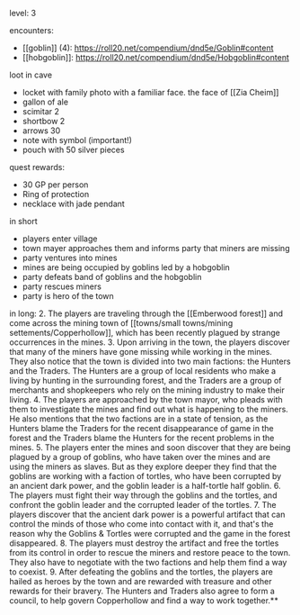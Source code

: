 level: 3

encounters:
- [[goblin]] (4): https://roll20.net/compendium/dnd5e/Goblin#content
- [[hobgoblin]]: https://roll20.net/compendium/dnd5e/Hobgoblin#content

loot in cave
- locket with family photo with a familiar face. the face of [[Zia Cheim]]
- gallon of ale
- scimitar 2
- shortbow 2
- arrows 30
- note with symbol (important!)
- pouch with 50 silver pieces

quest rewards:
- 30 GP per person
- Ring of protection
- necklace with jade pendant

in short
- players enter village
- town mayer approaches them and informs party that miners are missing
- party ventures into mines
- mines are being occupied by goblins led by a hobgoblin
- party defeats band of goblins and the hobgoblin
- party rescues miners
- party is hero of the town

in long:
2. The players are traveling through the [[Emberwood forest]] and come across the mining town of [[towns/small towns/mining settements/Copperhollow]], which has been recently plagued by strange occurrences in the mines.
3.  Upon arriving in the town, the players discover that many of the miners have gone missing while working in the mines. They also notice that the town is divided into two main factions: the Hunters and the Traders. The Hunters are a group of local residents who make a living by hunting in the surrounding forest, and the Traders are a group of merchants and shopkeepers who rely on the mining industry to make their living.
4.  The players are approached by the town mayor, who pleads with them to investigate the mines and find out what is happening to the miners. He also mentions that the two factions are in a state of tension, as the Hunters blame the Traders for the recent disappearance of game in the forest and the Traders blame the Hunters for the recent problems in the mines.
5.  The players enter the mines and soon discover that they are being plagued by a group of goblins, who have taken over the mines and are using the miners as slaves. But as they explore deeper they find that the goblins are working with a faction of tortles, who have been corrupted by an ancient dark power, and the goblin leader is a half-tortle half goblin.
6.  The players must fight their way through the goblins and the tortles, and confront the goblin leader and the corrupted leader of the tortles.
7.  The players discover that the ancient dark power is a powerful artifact that can control the minds of those who come into contact with it, and that's the reason why the Goblins & Tortles were corrupted and the game in the forest disappeared.
8.  The players must destroy the artifact and free the tortles from its control in order to rescue the miners and restore peace to the town. They also have to negotiate with the two factions and help them find a way to coexist.
9.  After defeating the goblins and the tortles, the players are hailed as heroes by the town and are rewarded with treasure and other rewards for their bravery. The Hunters and Traders also agree to form a council, to help govern Copperhollow and find a way to work together.**